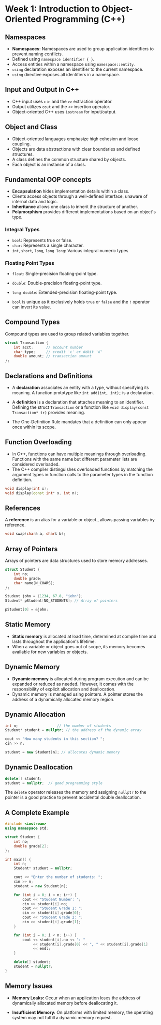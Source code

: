 # Week 1: Introduction to Object-Oriented Programming (C++)

## Namespaces

- **Namespaces:** Namespaces are used to group application identifiers to prevent naming conflicts.
- Defined using `namespace identifier { }`.
- Access entities within a namespace using `namespace::entity`.
- `using` declaration exposes an identifier to the current namespace.
- `using` directive exposes all identifiers in a namespace.

## Input and Output in C++

- C++ input uses `cin` and the `>>` extraction operator.
- Output utilizes `cout` and the `<<` insertion operator.
- Object-oriented C++ uses `iostream` for input/output.

## Object and Class

- Object-oriented languages emphasize high cohesion and loose coupling.
- Objects are data abstractions with clear boundaries and defined structures.
- A class defines the common structure shared by objects.
- Each object is an instance of a class.

## Fundamental OOP concepts

- **Encapsulation** hides implementation details within a class.
- Clients access objects through a well-defined interface, unaware of internal data and logic.
- **Inheritance** allows one class to inherit the structure of another.
- **Polymorphism** provides different implementations based on an object's type.

### Integral Types

- `bool`: Represents true or false.
- `char`: Represents a single character.
- `int`, `short`, `long`, `long long`: Various integral numeric types.

### Floating Point Types

- `float`: Single-precision floating-point type.
- `double`: Double-precision floating-point type.
- `long double`: Extended-precision floating-point type.

- `bool` is unique as it exclusively holds `true` or `false` and the `!` operator can invert its value.

## Compound Types

Compound types are used to group related variables together.

```cpp
struct Transaction {
    int acct;      // account number
    char type;     // credit 'c' or debit 'd'
    double amount; // transaction amount
};
```

## Declarations and Definitions

- A **declaration** associates an entity with a type, without specifying its meaning. A function prototype like `int add(int, int);` is a declaration.

- A **definition** is a declaration that attaches meaning to an identifier. Defining the struct `Transaction` or a function like `void display(const Transaction* tr)` provides meaning.

- The One-Definition Rule mandates that a definition can only appear once within its scope.

## Function Overloading

- In C++, functions can have multiple meanings through overloading. Functions with the same name but different parameter lists are considered overloaded.
- The C++ compiler distinguishes overloaded functions by matching the argument types in function calls to the parameter types in the function definition.

```cpp
void display(int x);
void display(const int* x, int n);
```

## References

A **reference** is an alias for a variable or object., allows passing variables by reference.

```cpp
void swap(char& a, char& b);
```

## Array of Pointers

Arrays of pointers are data structures used to store memory addresses.

```cpp
struct Student {
    int no;
    double grade;
    char name[N_CHARS];
};

Student john = {1234, 67.8, "john"};
Student* pStudent[NO_STUDENTS]; // Array of pointers

pStudent[0] = &john;
```

## Static Memory

- **Static memory** is allocated at load time, determined at compile time and lasts throughout the application's lifetime.
- When a variable or object goes out of scope, its memory becomes available for new variables or objects.

## Dynamic Memory

- **Dynamic memory** is allocated during program execution and can be expanded or reduced as needed. However, it comes with the responsibility of explicit allocation and deallocation.
- Dynamic memory is managed using pointers. A pointer stores the address of a dynamically allocated memory region.

## Dynamic Allocation

```cpp
int n;                  // the number of students
Student* student = nullptr; // the address of the dynamic array

cout << "How many students in this section? ";
cin >> n;

student = new Student[n]; // allocates dynamic memory
```

## Dynamic Deallocation

```cpp
delete[] student;
student = nullptr;  // good programming style
```

The `delete` operator releases the memory and assigning `nullptr` to the pointer is a good practice to prevent accidental double deallocation.

## A Complete Example

```cpp
#include <iostream>
using namespace std;

struct Student {
    int no;
    double grade[2];
};

int main() {
    int n;
    Student* student = nullptr;

    cout << "Enter the number of students: ";
    cin >> n;
    student = new Student[n];

    for (int i = 0; i < n; i++) {
        cout << "Student Number: ";
        cin >> student[i].no;
        cout << "Student Grade 1: ";
        cin >> student[i].grade[0];
        cout << "Student Grade 2: ";
        cin >> student[i].grade[1];
    }

    for (int i = 0; i < n; i++) {
        cout << student[i].no << ": "
             << student[i].grade[0] << ", " << student[i].grade[1]
             << endl;
    }

    delete[] student;
    student = nullptr;
}
```

## Memory Issues

- **Memory Leaks:** Occur when an application loses the address of dynamically allocated memory before deallocating it.

- **Insufficient Memory:** On platforms with limited memory, the operating system may not fulfill a dynamic memory request.
